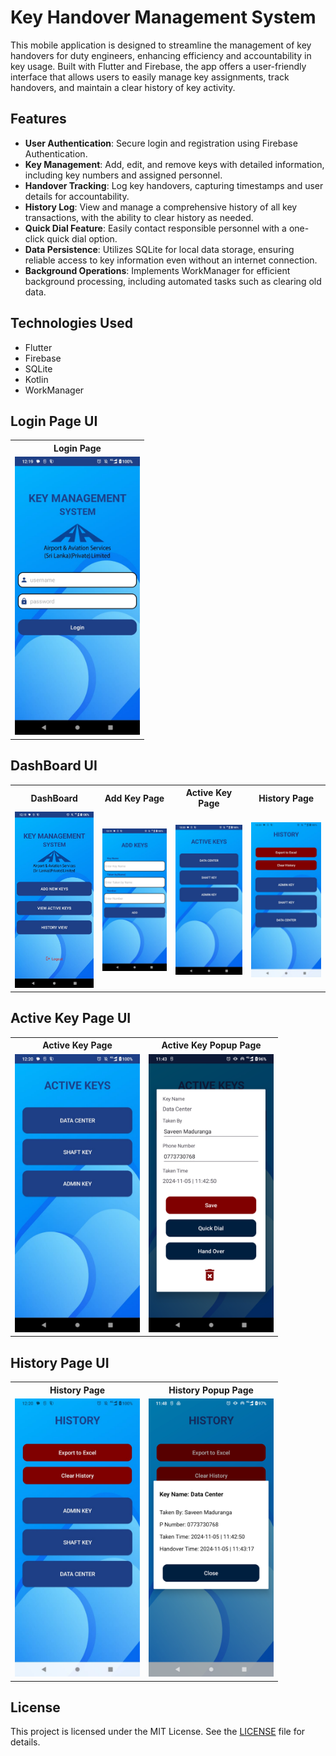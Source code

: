 









# Key Handover Management System

This mobile application is designed to streamline the management of key handovers for duty engineers, enhancing efficiency and accountability in key usage. Built with Flutter and Firebase, the app offers a user-friendly interface that allows users to easily manage key assignments, track handovers, and maintain a clear history of key activity.

## Features

- **User Authentication**: Secure login and registration using Firebase Authentication.
- **Key Management**: Add, edit, and remove keys with detailed information, including key numbers and assigned personnel.
- **Handover Tracking**: Log key handovers, capturing timestamps and user details for accountability.
- **History Log**: View and manage a comprehensive history of all key transactions, with the ability to clear history as needed.
- **Quick Dial Feature**: Easily contact responsible personnel with a one-click quick dial option.
- **Data Persistence**: Utilizes SQLite for local data storage, ensuring reliable access to key information even without an internet connection.
- **Background Operations**: Implements WorkManager for efficient background processing, including automated tasks such as clearing old data.

## Technologies Used

- Flutter
- Firebase
- SQLite
- Kotlin
- WorkManager



## Login Page UI

<table>
  <tr>
    <th>Login Page</th>
  </tr>
  <tr>
    <td><img src=".readme/1.jpeg" alt="Screenshot 1" width="200"/></td>
  </tr>
</table>

## DashBoard UI

<table>
  <tr>
    <th>DashBoard</th>
    <th>Add Key Page</th>
    <th>Active Key Page</th>
    <th>History Page</th>
  </tr>
  <tr>
    <td><img src=".readme/2.jpeg" alt="Screenshot 1" width="200"/></td>
    <td><img src=".readme/3.jpeg" alt="Screenshot 1" width="200"/></td>
    <td><img src=".readme/4.jpeg" alt="Screenshot 1" width="200"/></td>
    <td><img src=".readme/6.jpeg" alt="Screenshot 1" width="200"/></td>
  </tr>
</table>

## Active Key Page UI

<table>
  <tr>
    <th>Active Key Page</th>
    <th>Active Key Popup Page</th>
  </tr>
  <tr>
    <td><img src=".readme/4.jpeg" alt="Screenshot 1" width="200"/></td>
    <td><img src=".readme/5.png" alt="Screenshot 1" width="200"/></td>
  </tr>
</table>

## History Page UI

<table>
  <tr>
    <th>History Page</th>
    <th>History Popup Page</th>
  </tr>
  <tr>
    <td><img src=".readme/6.jpeg" alt="Screenshot 1" width="200"/></td>
    <td><img src=".readme/7.png" alt="Screenshot 1" width="200"/></td>
  </tr>
</table>

## License

This project is licensed under the MIT License. See the [LICENSE](LICENSE) file for details.

